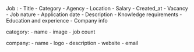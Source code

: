 Job :
    - Title
    - Category
    - Agency
    - Location
    - Salary
    - Created_at
    - Vacancy
    - Job nature
    - Application date
    - Description
    - Knowledge requirements
    - Education and experience
    - Company info 

category:
    - name
    - image
    - job count


company:
    - name
    - logo
    - description
    - website
    - email